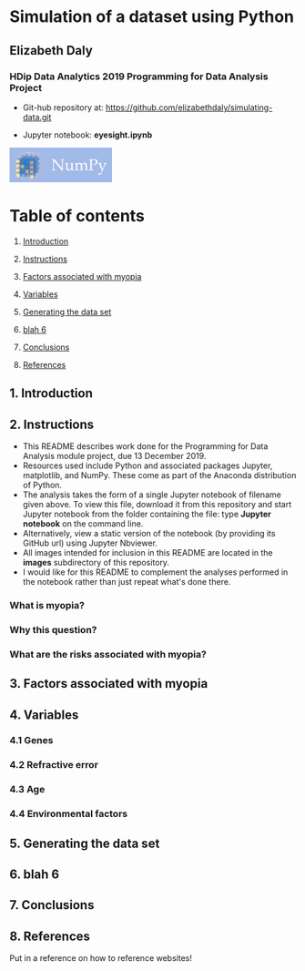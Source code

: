 # Simulation of a dataset using Python
## Elizabeth Daly

### HDip Data Analytics 2019 Programming for Data Analysis Project

- Git-hub repository at: https://github.com/elizabethdaly/simulating-data.git

- Jupyter notebook: **eyesight.ipynb**

![NumPy](images/numpy_logo.png)

# Table of contents
1. [Introduction](#intro)

2. [Instructions](#section2)

3. [Factors associated with myopia](#section3)

4. [Variables](section4)
    
5. [Generating the data set](#section5)
    
6. [blah 6](#section6)
    
7. [Conclusions](#conclusions)

8. [References](#references)

## 1. Introduction <a name="intro"></a>


## 2. Instructions <a name="section2"></a>
- This README describes work done for the Programming for Data Analysis module project, due 13 December 2019. 
- Resources used include Python and associated packages Jupyter, matplotlib, and NumPy. These come as part of the Anaconda distribution of Python.
- The analysis takes the form of a single Jupyter notebook of filename given above. To view this file, download it from this repository and start Jupyter notebook from the folder containing the file: type **Jupyter notebook** on the command line.
- Alternatively, view a static version of the notebook (by providing its GitHub url) using Jupyter Nbviewer.
- All images intended for inclusion in this README are located in the **images** subdirectory of this repository.
- I would like for this README to complement the analyses performed in the notebook rather than just repeat what's done there.

### What is myopia?

### Why this question?

### What are the risks associated with myopia?

## 3. Factors associated with myopia <a name="section3"></a>

## 4. Variables <a name="section4"></a>

### 4.1 Genes
### 4.2 Refractive error
### 4.3 Age
### 4.4 Environmental factors

## 5. Generating the data set <a name="section5"></a>

## 6. blah 6 <a name="section6"></a>

## 7. Conclusions <a name="conclusions"></a>

## 8. References <a name="references"></a>

Put in a reference on how to reference websites!